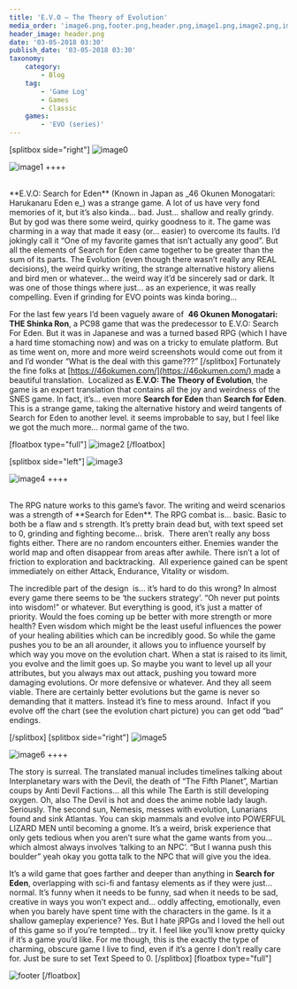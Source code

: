 ```yaml
---
title: 'E.V.O – The Theory of Evolution'
media_order: 'image6.png,footer.png,header.png,image1.png,image2.png,image3.png,image4.png,image5.png,image0.png'
header_image: header.png
date: '03-05-2018 03:30'
publish_date: '03-05-2018 03:30'
taxonomy:
    category:
        - Blog
    tag:
        - 'Game Log'
        - Games
        - Classic
    games:
        - 'EVO (series)'
---
```


[splitbox side="right"]
![image0](image0.png?floatbox")

![image1](image1.png?floatbox)
++++

<br>
**E.V.O: Search for Eden** (Known in Japan as _46 Okunen Monogatari: Harukanaru Eden e_) was a strange game. A lot of us have very fond memories of it, but it’s also kinda… bad. Just… shallow and really grindy. But by god was there some weird, quirky goodness to it. The game was charming in a way that made it easy (or… easier) to overcome its faults. I’d jokingly call it “One of my favorite games that isn’t actually any good”. But all the elements of Search for Eden came together to be greater than the sum of its parts. The Evolution (even though there wasn’t really any REAL decisions), the weird quirky writing, the strange alternative history aliens and bird men or whatever… the weird way it’d be sincerely sad or dark. It was one of those things where just… as an experience, it was really compelling. Even if grinding for EVO points was kinda boring…

For the last few years I’d been vaguely aware of  **46 Okunen Monogatari: THE Shinka Ron**, a PC98 game that was the predecessor to E.V.O: Search For Eden. But it was in Japanese and was a turned based RPG (which I have a hard time stomaching now) and was on a tricky to emulate platform. But as time went on, more and more weird screenshots would come out from it and I’d wonder “What is the deal with this game???”
[/splitbox]
Fortunately the fine folks at [https://46okumen.com/](https://46okumen.com/) made a beautiful translation.  Localized as **E.V.O: The Theory of Evolution**, the game is an expert translation that contains all the joy and weirdness of the SNES game. In fact, it’s… even more **Search for Eden** than **Search for Eden**. This is a strange game, taking the alternative history and weird tangents of Search for Eden to another level. it seems improbable to say, but I feel like we got the much more… normal game of the two.

[floatbox type="full"]
![image2](image2.png?lightbox)
[/floatbox]

[splitbox side="left"]
![image3](image3.png?floatbox)

![image4](image4.png?floatbox)
++++

<br>
The RPG nature works to this game’s favor. The writing and weird scenarios was a strength of **Search for Eden**. The RPG combat is… basic. Basic to both be a flaw and s strength. It’s pretty brain dead but, with text speed set to 0, grinding and fighting become… brisk.  There aren’t really any boss fights either. There are no random encounters either. Enemies wander the world map and often disappear from areas after awhile. There isn’t a lot of friction to exploration and backtracking.  All experience gained can be spent immediately on either Attack, Endurance, Vitality or wisdom.

The incredible part of the design  is… it’s hard to do this wrong? In almost every game there seems to be ‘the suckers strategy’. “Oh never put points into wisdom!” or whatever. But everything is good, it’s just a matter of priority. Would the foes coming up be better with more strength or more health? Even wisdom which might be the least useful influences the power of your healing abilities which can be incredibly good. So while the game pushes you to be an all arounder, it allows you to influence yourself by which way you move on the evolution chart. When a stat is raised to its limit, you evolve and the limit goes up. So maybe you want to level up all your attributes, but you always max out attack, pushing you toward more damaging evolutions. Or more defensive or whatever. And they all seem viable. There are certainly better evolutions but the game is never so demanding that it matters. Instead it’s fine to mess around.  Infact if you evolve off the chart (see the evolution chart picture) you can get odd “bad” endings.

[/splitbox]
[splitbox side="right"]
![image5](image5.png?floatbox)

![image6](image6.png?floatbox)
++++

The story is surreal. The translated manual includes timelines talking about Interplanetary wars with the Devil, the death of “The Fifth Planet”, Martian coups by Anti Devil Factions… all this while The Earth is still developing oxygen. Oh, also The Devil is hot and does the anime noble lady laugh. Seriously. The second sun, Nemesis, messes with evolution, Lunarians found and sink Atlantas. You can skip mammals and evolve into POWERFUL LIZARD MEN until becoming a gnome. It’s a weird, brisk experience that only gets tedious when you aren’t sure what the game wants from you… which almost always involves ‘talking to an NPC’. “But I wanna push this boulder” yeah okay you gotta talk to the NPC that will give you the idea.

It’s a wild game that goes farther and deeper than anything in **Search for Eden**, overlapping with sci-fi and fantasy elements as if they were just… normal. It’s funny when it needs to be funny, sad when it needs to be sad, creative in ways you won’t expect and… oddly affecting, emotionally, even when you barely have spent time with the characters in the game. Is it a shallow gameplay experience? Yes. But I hate jRPGs and I loved the hell out of this game so if you’re tempted… try it. I feel like you’ll know pretty quicky if it’s a game you’d like. For me though, this is the exactly the type of charming, obscure game I live to find, even if it’s a genre I don’t really care for. Just be sure to set Text Speed to 0.
[/splitbox]
[floatbox type="full"]

![footer](footer.png "footer")
[/floatbox]